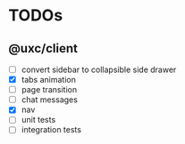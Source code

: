 # TODOs

## @uxc/client

- [ ] convert sidebar to collapsible side drawer
- [x] tabs animation
- [ ] page transition
- [ ] chat messages
- [x] nav
- [ ] unit tests
- [ ] integration tests
